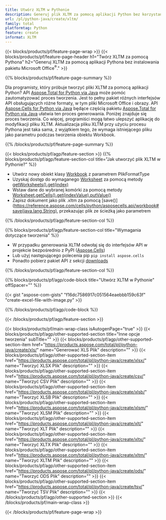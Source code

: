 ```yaml
---
title: Utwórz XLTM w Pythonie
description: Generuj plik XLTM za pomocą aplikacji Python bez korzystania z pakietu Microsoft Office. 
url: /pl/python-java/create/xltm/
family: total
platformtag: Python
feature: create
informat: XLTM
---
```

{{< blocks/products/pf/feature-page-wrap >}}
{{< blocks/products/pf/feature-page-header h1="Twórz XLTM za pomocą Pythona" h2="Generuj XLTM za pomocą aplikacji Pythona bez instalowania pakietu Microsoft Office<sup>&reg;</sup>." >}}

{{% blocks/products/pf/feature-page-summary %}}

Dla programisty, który próbuje tworzyć pliki XLTM za pomocą aplikacji Python? API [Aspose.Total for Python via Java](https://products.aspose.com/total/python-java/) może pomóc zautomatyzować proces tworzenia. Jest to pełny pakiet różnych interfejsów API obsługujących różne formaty, w tym pliki Microsoft Office i obrazy. API [Aspose.Cells for Python via Java](https://products.aspose.com/cells/python-java/) będące częścią pakietu [Aspose.Total for Python via Java](https://products.aspose.com/total/python-java/) ułatwia ten proces generowania. Poniżej znajduje się proces tworzenia. Co więcej, programiści mogą łatwo ulepszyć aplikację do modyfikacji pliku XLTM. Aktualizacja pliku XLTM przy użyciu procesu Pythona jest taka sama, z wyjątkiem tego, że wymaga istniejącego pliku jako parametru podczas tworzenia obiektu Workbook.

{{% /blocks/products/pf/feature-page-summary %}}

{{< blocks/products/pf/agp/feature-section >}}
{{% blocks/products/pf/agp/feature-section-col title="Jak utworzyć plik XLTM w Pythonie?" %}}

- Utwórz nowy obiekt klasy [Workbook](https://reference.aspose.com/cells/python/asposecells.api/Workbook) z parametrem PlikFormatType
- Uzyskaj dostęp do wymaganego [Worksheet](https://reference.aspose.com/cells/python/asposecells.api/Worksheet) za pomocą metody [getWorksheets().get(index)](https://reference.aspose.com/cells/python/asposecells.api/workbook#Worksheets)
- Wstaw dane do wybranej komórki za pomocą metody [Worksheet.getCells().get(indexValue).putValue()](https://reference.aspose.com/cells/python/asposecells.api/worksheet#Cells)
- Zapisz dokument jako plik .xltm za pomocą [save()](https://reference.aspose.com/cells/python/asposecells.api/workbook#save(java.lang.String), przekazując plik ze ścieżką jako parametrem

{{% /blocks/products/pf/agp/feature-section-col %}}

{{% blocks/products/pf/agp/feature-section-col title="Wymagania dotyczące tworzenia" %}}

- W przypadku generowania XLTM odwołaj się do interfejsów API w projekcie bezpośrednio z PyPI ([Aspose.Cells](https://pypi.org/project/aspose-cells/))
- Lub użyj następującego polecenia pip ```pip install aspose.cells``` 
- Ponadto pobierz pakiet API z sekcji [downloads](https://downloads.aspose.com/cells/python-java) 

{{% /blocks/products/pf/agp/feature-section-col %}}

{{% blocks/products/pf/agp/code-block title="Utwórz XLTM w Pythonie" offSpacer="" %}}

{{< gist "aspose-com-gists" "f16dc7586917c051564eaebbb159c63f" "create-excel-file-with-image.py" >}}

{{% /blocks/products/pf/agp/code-block %}}

{{< /blocks/products/pf/agp/feature-section >}}

{{< blocks/products/pf/main-wrap-class isAutogenPage="true" >}}
{{< blocks/products/pf/agp/other-supported-section title="Inne opcje tworzenia" subTitle="" >}}
{{< blocks/products/pf/agp/other-supported-section-item href="https://products.aspose.com/total/pl/python-java/create/xls/" name="Generować XLS Plik" description="" >}}
{{< blocks/products/pf/agp/other-supported-section-item href="https://products.aspose.com/total/pl/python-java/create/xlsx/" name="Tworzyć XLSX Plik" description="" >}}
{{< blocks/products/pf/agp/other-supported-section-item href="https://products.aspose.com/total/pl/python-java/create/csv/" name="Tworzyć CSV Plik" description="" >}}
{{< blocks/products/pf/agp/other-supported-section-item href="https://products.aspose.com/total/pl/python-java/create/xlsb/" name="Tworzyć XLSB Plik" description="" >}}
{{< blocks/products/pf/agp/other-supported-section-item href="https://products.aspose.com/total/pl/python-java/create/xlsm/" name="Tworzyć XLSM Plik" description="" >}}
{{< blocks/products/pf/agp/other-supported-section-item href="https://products.aspose.com/total/pl/python-java/create/xlt/" name="Tworzyć XLT Plik" description="" >}}
{{< blocks/products/pf/agp/other-supported-section-item href="https://products.aspose.com/total/pl/python-java/create/xltx/" name="Tworzyć XLTX Plik" description="" >}}
{{< blocks/products/pf/agp/other-supported-section-item href="https://products.aspose.com/total/pl/python-java/create/xltm/" name="Tworzyć XLTM Plik" description="" >}}
{{< blocks/products/pf/agp/other-supported-section-item href="https://products.aspose.com/total/pl/python-java/create/ods/" name="Tworzyć ODS Plik" description="" >}}
{{< blocks/products/pf/agp/other-supported-section-item href="https://products.aspose.com/total/pl/python-java/create/tsv/" name="Tworzyć TSV Plik" description="" >}}
{{< /blocks/products/pf/agp/other-supported-section >}}
{{< /blocks/products/pf/main-wrap-class >}}

{{< /blocks/products/pf/feature-page-wrap >}}